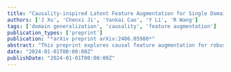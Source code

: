 ```yaml
---
title: "Causality-inspired Latent Feature Augmentation for Single Domain Generalization"
authors: ['J Xu', 'Chenxi Ji', 'Yankai Cao', 'Y Li', 'R Wang']
tags: ['domain generalization', 'causality', 'feature augmentation']
publication_types: ['preprint']
publication: "*arXiv preprint arXiv:2406.05980*"
abstract: "This preprint explores causal feature augmentation for robust learning under single-domain generalization, enhancing model transferability across unseen domains."
date: "2024-01-01T00:00:00Z"
publishDate: "2024-01-01T00:00:00Z"
---
```

